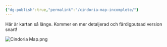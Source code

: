 ```yaml
---
{"dg-publish":true,"permalink":"/cindoria-map-incomplete/"}
---
```


Här är kartan så länge. Kommer en mer detaljerad och färdigputsad version snart!

![Cindoria Map.png](/img/user/Cindoria%20Map.png)